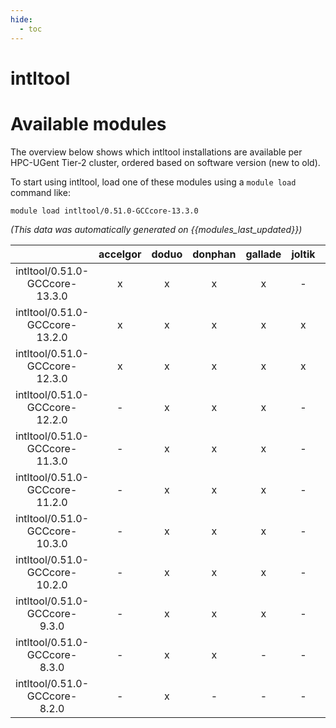 ```yaml
---
hide:
  - toc
---
```


intltool
========

# Available modules


The overview below shows which intltool installations are available per HPC-UGent Tier-2 cluster, ordered based on software version (new to old).

To start using intltool, load one of these modules using a `module load` command like:

```shell
module load intltool/0.51.0-GCCcore-13.3.0
```

*(This data was automatically generated on {{modules_last_updated}})*  

| |accelgor|doduo|donphan|gallade|joltik|shinx|skitty|
| :---: | :---: | :---: | :---: | :---: | :---: | :---: | :---: |
|intltool/0.51.0-GCCcore-13.3.0|x|x|x|x|-|x|x|
|intltool/0.51.0-GCCcore-13.2.0|x|x|x|x|x|x|x|
|intltool/0.51.0-GCCcore-12.3.0|x|x|x|x|x|x|x|
|intltool/0.51.0-GCCcore-12.2.0|-|x|x|x|-|x|-|
|intltool/0.51.0-GCCcore-11.3.0|-|x|x|x|-|x|-|
|intltool/0.51.0-GCCcore-11.2.0|-|x|x|x|-|-|-|
|intltool/0.51.0-GCCcore-10.3.0|-|x|x|x|-|-|-|
|intltool/0.51.0-GCCcore-10.2.0|-|x|x|x|-|-|-|
|intltool/0.51.0-GCCcore-9.3.0|-|x|x|x|-|-|-|
|intltool/0.51.0-GCCcore-8.3.0|-|x|x|-|-|-|-|
|intltool/0.51.0-GCCcore-8.2.0|-|x|-|-|-|-|-|
